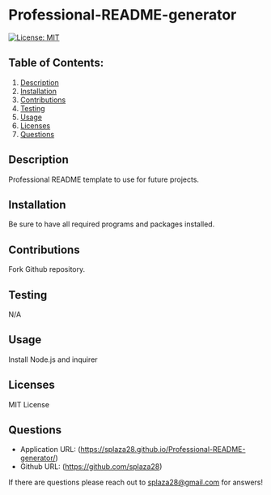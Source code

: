 # Professional-README-generator

  [![License: MIT](https://img.shields.io/badge/License-MIT-yellow.svg)](https://opensource.org/licenses/MIT)

  ## Table of Contents:

  1. [Description](#description)
  2. [Installation](#installation)
  3. [Contributions](#contributions)
  4. [Testing](#testing)
  5. [Usage](#usage)
  6. [Licenses](#licenses)
  7. [Questions](#questions)

  ## Description

  Professional README template to use for future projects.

  ## Installation

  Be sure to have all required programs and packages installed.

  ## Contributions

  Fork Github repository.

  ## Testing

  N/A

  ## Usage

  Install Node.js and inquirer

  ## Licenses

  MIT License

  ## Questions

  * Application URL: (https://splaza28.github.io/Professional-README-generator/)
  * Github URL: (https://github.com/splaza28)



  If there are questions please reach out to splaza28@gmail.com for answers!

